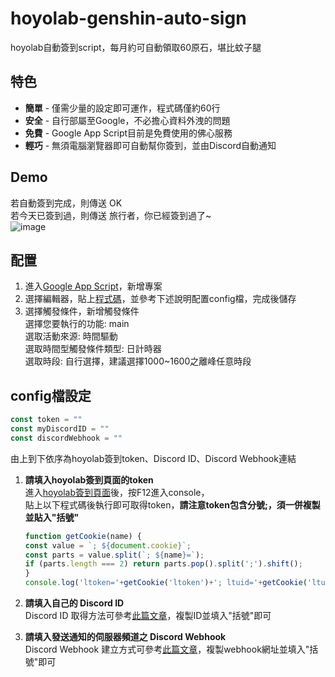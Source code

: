 # hoyolab-genshin-auto-sign
hoyolab自動簽到script，每月約可自動領取60原石，堪比蚊子腿

## 特色
* **簡單** - 僅需少量的設定即可運作，程式碼僅約60行
* **安全** - 自行部屬至Google，不必擔心資料外洩的問題
* **免費** - Google App Script目前是免費使用的佛心服務
* **輕巧** - 無須電腦瀏覽器即可自動幫你簽到，並由Discord自動通知

## Demo

若自動簽到完成，則傳送 OK  
若今天已簽到過，則傳送 旅行者，你已經簽到過了~  
![image](https://github.com/canaria3406/hoyolab-genshin-auto-sign/blob/main/01.png)

## 配置

1. 進入[Google App Script](https://script.google.com/home/start)，新增專案
2. 選擇編輯器，貼上[程式碼](https://github.com/canaria3406/hoyolab-genshin-auto-sign/blob/main/src/main.gs)，並參考下述說明配置config檔，完成後儲存
3. 選擇觸發條件，新增觸發條件  
   選擇您要執行的功能: main  
   選取活動來源: 時間驅動  
   選取時間型觸發條件類型: 日計時器  
   選取時段: 自行選擇，建議選擇1000~1600之離峰任意時段

## config檔設定

```javascript
const token = ""
const myDiscordID = ""
const discordWebhook = ""
```

由上到下依序為hoyolab簽到token、Discord ID、Discord Webhook連結

1. **請填入hoyolab簽到頁面的token**  
   進入[hoyolab簽到頁面](https://act.hoyolab.com/ys/event/signin-sea-v3/index.html?act_id=e202102251931481)後，按F12進入console，  
   貼上以下程式碼後執行即可取得token，**請注意token包含分號;，須一併複製並貼入"括號"**
   ```javascript
   function getCookie(name) {
   const value = `; ${document.cookie}`;
   const parts = value.split(`; ${name}=`);
   if (parts.length === 2) return parts.pop().split(';').shift();
   }
   console.log('ltoken='+getCookie('ltoken')+'; ltuid='+getCookie('ltuid')+';');
   ```

2. **請填入自己的 Discord ID**  
   Discord ID 取得方法可參考[此篇文章](https://www.tech-girlz.com/2022/02/discord-user-id-user-link.html)，複製ID並填入"括號"即可
   
3. **請填入發送通知的伺服器頻道之 Discord Webhook**  
   Discord Webhook 建立方式可參考[此篇文章](https://help.tumblr.com/hc/zh-hk/articles/4421081082775-Discord-Webhook)，複製webhook網址並填入"括號"即可
